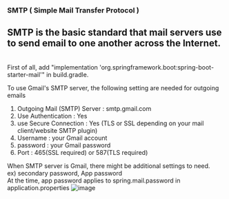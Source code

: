 ### SMTP ( Simple Mail Transfer Protocol )<br/>
## SMTP is the basic standard that mail servers use to send email to one another across the Internet.
<br/>
First of all, add "implementation 'org.springframework.boot:spring-boot-starter-mail'" in build.gradle.
<br/>


To use Gmail's SMTP server, the following setting are needed for outgoing emails

1. Outgoing Mail (SMTP) Server : smtp.gmail.com
2. Use Authentication : Yes
3. use Secure Connection : Yes (TLS or SSL depending on your mail client/website SMTP plugin)
4. Username : your Gmail account
5. password : your Gmail password
6. Port : 465(SSL required) or 587(TLS required)

When SMTP server is Gmail, there might be additional settings to need.<br/>
ex) secondary password, App password <br/>
At the time, app password applies to spring.mail.password in application.properties
![image](https://user-images.githubusercontent.com/64727012/160270302-39ee4051-bc84-48b5-91f4-8b3ba200686a.png)
